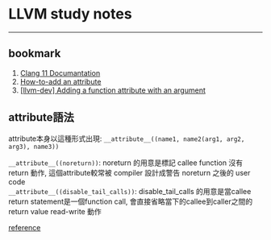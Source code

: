 # LLVM study notes
---
## bookmark
1. [Clang 11 Documantation](https://clang.llvm.org/docs/AttributeReference.html)  
2. [How-to-add an attribute](http://clang.llvm.org/docs/InternalsManual.html#how-to-add-an-attribute)  
3. [[llvm-dev] Adding a function attribute with an argument](http://lists.llvm.org/pipermail/llvm-dev/2015-October/091122.html)  

## attribute語法
attribute本身以這種形式出現: `__attribute__((name1, name2(arg1, arg2, arg3), name3))`

`__attribute__((noreturn))`: noreturn 的用意是標記 callee function 沒有 return 動作, 這個attribute較常被 compiler 設計成警告 noreturn 之後的 user code  
`__attribute__((disable_tail_calls))`: disable_tail_calls 的用意是當callee return statement是一個function call, 會直接省略當下的callee到caller之間的return value read-write 動作  

[reference](https://gcc.gnu.org/onlinedocs/gcc-4.9.1/gcc/Attribute-Syntax.html#Attribute-Syntax)
